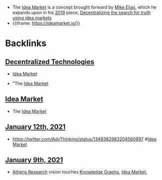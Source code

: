 - The [Idea Market](<Idea Market.md>) is a concept brought forward by [Mike Elias](<Mike Elias.md>), which he expands upon in his [2019](<2019.md>) piece, [Decentralizing the search for truth using idea markets](<Decentralizing the search for truth using idea markets.md>)
- {{iframe: https://ideamarket.io/}}

# Backlinks
## [Decentralized Technologies](<Decentralized Technologies.md>)
- [Idea Market](<Idea Market.md>)

- "The [Idea Market](<Idea Market.md>)

## [Idea Market](<Idea Market.md>)
- The [Idea Market](<Idea Market.md>)

## [January 12th, 2021](<January 12th, 2021.md>)
- https://twitter.com/AdvThinking/status/1348382983204560897 #[Idea Market](<Idea Market.md>)

## [January 9th, 2021](<January 9th, 2021.md>)
- [Athens Research](<Athens Research.md>) vision touches [Knowledge Graphs](<Knowledge Graphs.md>), [Idea Market](<Idea Market.md>),

